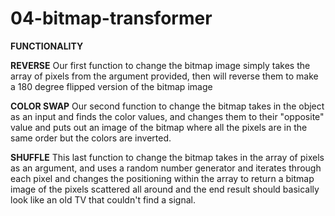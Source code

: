 # 04-bitmap-transformer

**FUNCTIONALITY**

**REVERSE**
Our first function to change the bitmap image simply takes the array of pixels from the argument provided, then will reverse them to make a 180 degree flipped version of the bitmap image

**COLOR SWAP**
Our second function to change the bitmap takes in the object as an input and finds the color values, and changes them to their "opposite" value and puts out an image of the bitmap where all the pixels are in the same order but the colors are inverted.

**SHUFFLE**
This last function to change the bitmap takes in the array of pixels as an argument, and uses a random number generator and iterates through each pixel and changes the positioning within the array to return a bitmap image of the pixels scattered all around and the end result should basically look like an old TV that couldn't find a signal.